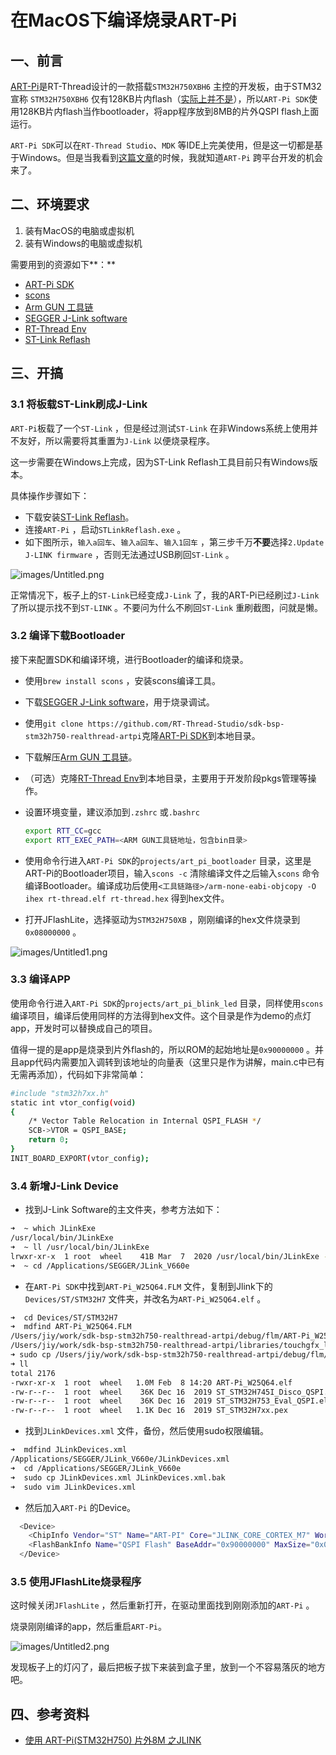 # 在MacOS下编译烧录ART-Pi

## 一、前言

[ART-Pi](https://art-pi.gitee.io/website/)是RT-Thread设计的一款搭载`STM32H750XBH6` 主控的开发板，由于STM32宣称 `STM32H750XBH6` 仅有128KB片内flash（[实际上并不是](https://club.rt-thread.org/ask/article/2314.html)），所以`ART-Pi SDK`使用128KB片内flash当作bootloader，将app程序放到8MB的片外QSPI flash上面运行。

`ART-Pi SDK`可以在`RT-Thread Studio`、`MDK` 等IDE上完美使用，但是这一切都是基于Windows。但是当我看到[这篇文章](https://club.rt-thread.org/ask/article/2348.html)的时候，我就知道`ART-Pi` 跨平台开发的机会来了。

## 二、环境要求

1. 装有MacOS的电脑或虚拟机
2. 装有Windows的电脑或虚拟机

需要用到的资源如下**：**

- [ART-Pi SDK](https://github.com/RT-Thread-Studio/sdk-bsp-stm32h750-realthread-artpi)
- [scons](https://scons.org/pages/download.html)
- [Arm GUN 工具链](https://developer.arm.com/tools-and-software/open-source-software/developer-tools/gnu-toolchain/gnu-rm/downloads)
- [SEGGER J-Link software](https://www.segger.com/downloads/jlink/#J-LinkSoftwareAndDocumentationPack)
- [RT-Thread Env](https://github.com/RT-Thread/env)
- [ST-Link Reflash](https://www.segger.com/downloads/jlink#STLink_Reflash)

## 三、开搞

### 3.1 将板载ST-Link刷成J-Link

`ART-Pi`板载了一个`ST-Link` ，但是经过测试`ST-Link` 在非Windows系统上使用并不友好，所以需要将其重置为`J-Link` 以便烧录程序。

这一步需要在Windows上完成，因为ST-Link Reflash工具目前只有Windows版本。

具体操作步骤如下：

- 下载安装[ST-Link Reflash](https://www.segger.com/downloads/jlink#STLink_Reflash)。
- 连接`ART-Pi` ，启动`STLinkReflash.exe` 。
- 如下图所示，`输入a回车`、`输入a回车`、`输入1回车` ，第三步千万**不要**选择`2.Update J-LINK firmware` ，否则无法通过USB刷回`ST-Link` 。

![images/Untitled.png](images/Untitled.png)

正常情况下，板子上的`ST-Link`已经变成`J-Link` 了，我的ART-Pi已经刷过`J-Link`了所以提示找不到`ST-LINK` 。不要问为什么不刷回`ST-Link` 重刷截图，问就是懒。

### 3.2 编译下载Bootloader

接下来配置SDK和编译环境，进行Bootloader的编译和烧录。

- 使用`brew install scons` ，安装scons编译工具。
- 下载[SEGGER J-Link software](https://www.segger.com/downloads/jlink/#J-LinkSoftwareAndDocumentationPack)，用于烧录调试。
- 使用`git clone https://github.com/RT-Thread-Studio/sdk-bsp-stm32h750-realthread-artpi`克隆[ART-Pi SDK](https://github.com/RT-Thread-Studio/sdk-bsp-stm32h750-realthread-artpi)到本地目录。
- 下载解压[Arm GUN 工具链](https://developer.arm.com/tools-and-software/open-source-software/developer-tools/gnu-toolchain/gnu-rm/downloads)。
- （可选）克隆[RT-Thread Env](https://github.com/RT-Thread/env)到本地目录，主要用于开发阶段pkgs管理等操作。
- 设置环境变量，建议添加到`.zshrc` 或`.bashrc`

    ```bash
    export RTT_CC=gcc
    export RTT_EXEC_PATH=<ARM GUN工具链地址，包含bin目录>
    ```

- 使用命令行进入`ART-Pi SDK`的`projects/art_pi_bootloader` 目录，这里是ART-Pi的Bootloader项目，输入`scons -c` 清除编译文件之后输入`scons` 命令编译Bootloader。编译成功后使用`<工具链路径>/arm-none-eabi-objcopy -O ihex rt-thread.elf rt-thread.hex` 得到hex文件。
- 打开JFlashLite，选择驱动为`STM32H750XB` ，刚刚编译的hex文件烧录到`0x08000000` 。

![images/Untitled1.png](images/Untitled1.png)

### 3.3 编译APP

使用命令行进入`ART-Pi SDK`的`projects/art_pi_blink_led` 目录，同样使用`scons` 编译项目，编译后使用同样的方法得到hex文件。这个目录是作为demo的点灯app，开发时可以替换成自己的项目。

值得一提的是app是烧录到片外flash的，所以ROM的起始地址是`0x90000000` 。并且app代码内需要加入调转到该地址的向量表（这里只是作为讲解，main.c中已有无需再添加），代码如下非常简单：

```bash
#include "stm32h7xx.h"
static int vtor_config(void)
{
    /* Vector Table Relocation in Internal QSPI_FLASH */
    SCB->VTOR = QSPI_BASE;
    return 0;
}
INIT_BOARD_EXPORT(vtor_config);
```

### 3.4 新增J-Link Device

- 找到J-Link Software的主文件夹，参考方法如下：

```bash
➜  ~ which JLinkExe
/usr/local/bin/JLinkExe
➜  ~ ll /usr/local/bin/JLinkExe
lrwxr-xr-x  1 root  wheel    41B Mar  7  2020 /usr/local/bin/JLinkExe -> /Applications/SEGGER/JLink_V660e/JLinkExe
➜  ~ cd /Applications/SEGGER/JLink_V660e
```

- 在`ART-Pi SDK`中找到`ART-Pi_W25Q64.FLM` 文件，复制到Jlink下的`Devices/ST/STM32H7` 文件夹，并改名为`ART-Pi_W25Q64.elf` 。

```bash
➜  cd Devices/ST/STM32H7
➜  mdfind ART-Pi_W25Q64.FLM
/Users/jiy/work/sdk-bsp-stm32h750-realthread-artpi/debug/flm/ART-Pi_W25Q64.FLM
/Users/jiy/work/sdk-bsp-stm32h750-realthread-artpi/libraries/touchgfx_lib/readme.md
➜ sudo cp /Users/jiy/work/sdk-bsp-stm32h750-realthread-artpi/debug/flm/ART-Pi_W25Q64.FLM ART-Pi_W25Q64.elf
➜ ll
total 2176
-rwxr-xr-x  1 root  wheel   1.0M Feb  8 14:20 ART-Pi_W25Q64.elf
-rw-r--r--  1 root  wheel    36K Dec 16  2019 ST_STM32H745I_Disco_QSPI.elf
-rw-r--r--  1 root  wheel    36K Dec 16  2019 ST_STM32H753_Eval_QSPI.elf
-rw-r--r--  1 root  wheel   1.1K Dec 16  2019 ST_STM32H7xx.pex
```

- 找到`JLinkDevices.xml` 文件，备份，然后使用sudo权限编辑。

```bash
➜  mdfind JLinkDevices.xml
/Applications/SEGGER/JLink_V660e/JLinkDevices.xml
➜  cd /Applications/SEGGER/JLink_V660e
➜  sudo cp JLinkDevices.xml JLinkDevices.xml.bak
➜  sudo vim JLinkDevices.xml
```

- 然后加入`ART-Pi` 的Device。

```bash
  <Device>
    <ChipInfo Vendor="ST" Name="ART-PI" Core="JLINK_CORE_CORTEX_M7" WorkRAMAddr="0x20000000" WorkRAMSize="0x10000" JLinkScriptFile="Devices/ST/STM32H7/ST_STM32H7xx.pex"/>
    <FlashBankInfo Name="QSPI Flash" BaseAddr="0x90000000" MaxSize="0x00800000" Loader="Devices/ST/STM32H7/ART-Pi_W25Q64.elf" LoaderType="FLASH_ALGO_TYPE_OPEN" />
  </Device>
```

### 3.5 使用JFlashLite烧录程序

这时候关闭`JFlashLite` ，然后重新打开，在驱动里面找到刚刚添加的`ART-Pi` 。

烧录刚刚编译的app，然后重启`ART-Pi`。

![images/Untitled2.png](images/Untitled2.png)

发现板子上的灯闪了，最后把板子拔下来装到盒子里，放到一个不容易落灰的地方吧。

## 四、参考资料

- [使用 ART-Pi(STM32H750) 片外8M 之JLINK](https://club.rt-thread.org/ask/article/2348.html)